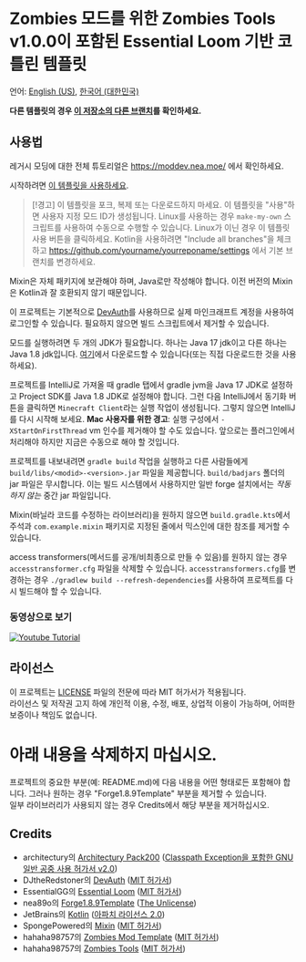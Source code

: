 # Zombies 모드를 위한 Zombies Tools v1.0.0이 포함된 Essential Loom 기반 코틀린 템플릿

언어: [English (US)](README.md), [한국어 (대한민국)](README-ko_KR.md)

**다른 템플릿의 경우 [이 저장소의 다른 브랜치](https://github.com/romangraef/Forge1.8.9Template/branches/all)를 확인하세요.**

## 사용법

레거시 모딩에 대한 전체 튜토리얼은 https://moddev.nea.moe/ 에서 확인하세요.

시작하려면 [이 템플릿을 사용하세요](https://github.com/new?template_name=Forge1.8.9Template&template_owner=nea89o).

> [!경고]
> 이 템플릿을 포크, 복제 또는 다운로드하지 마세요. 이 템플릿을 "사용"하면 사용자 지정 모드 ID가 생성됩니다. Linux를 사용하는 경우 `make-my-own` 스크립트를 사용하여 수동으로 수행할 수 있습니다. Linux가 이닌 경우 이 템플릿 사용 버튼을 클릭하세요. Kotlin을 사용하려면 "Include all branches"을 체크하고 https://github.com/yourname/yourreponame/settings 에서 기본 브랜치를 변경하세요.

Mixin은 자체 패키지에 보관해야 하며, Java로만 작성해야 합니다. 이전 버전의 Mixin은 Kotlin과 잘 호환되지 않기 때문입니다.

이 프로젝트는 기본적으로 [DevAuth](https://github.com/DJtheRedstoner/DevAuth)를 사용하므로 실제 마인크래프트 계정을 사용하여 로그인할 수 있습니다. 필요하지 않으면 빌드 스크립트에서 제거할 수 있습니다.

모드를 실행하려면 두 개의 JDK가 필요합니다. 하나는 Java 17 jdk이고 다른 하나는 Java 1.8 jdk입니다.
[여기](https://adoptium.net/temurin/releases)에서 다운로드할 수 있습니다(또는 직접 다운로드한 것을 사용하세요).

프로젝트를 IntelliJ로 가져올 때 gradle 탭에서 gradle jvm을 Java 17 JDK로 설정하고 Project SDK를 Java 1.8 JDK로 설정해야 합니다.
그런 다음 IntelliJ에서 동기화 버튼을 클릭하면 `Minecraft Client`라는 실행 작업이 생성됩니다. 그렇지 않으면 IntelliJ를 다시 시작해 보세요.
**Mac 사용자를 위한 경고**: 실행 구성에서 `-XStartOnFirstThread` vm 인수를 제거해야 할 수도 있습니다. 앞으로는 플러그인에서 처리해야 하지만 지금은 수동으로 해야 할 것입니다.

프로젝트를 내보내려면 `gradle build` 작업을 실행하고 다른 사람들에게 `build/libs/<modid>-<version>.jar` 파일을 제공합니다.
`build/badjars` 폴더의 jar 파일은 무시합니다. 이는 빌드 시스템에서 사용하지만 일반 forge 설치에서는 *작동하지 않는* 중간 jar 파일입니다.

Mixin(바닐라 코드를 수정하는 라이브러리)을 원하지 않으면 `build.gradle.kts`에서 주석과 `com.example.mixin` 패키지로 지정된 줄에서 믹스인에 대한 참조를 제거할 수 있습니다.

access transformers(메서드를 공개/비최종으로 만들 수 있음)를 원하지 않는 경우 `accesstransformer.cfg` 파일을 삭제할 수 있습니다.
`accesstransformers.cfg`를 변경하는 경우 `./gradlew build --refresh-dependencies`를 사용하여 프로젝트를 다시 빌드해야 할 수 있습니다.

### 동영상으로 보기

[![Youtube Tutorial](https://i.ytimg.com/vi/nWzHlomdCgc/maxresdefault.jpg)](https://www.youtube.com/watch?v=nWzHlomdCgc)

## 라이선스
이 프로젝트는 [LICENSE](LICENSE) 파일의 전문에 따라 MIT 허가서가 적용됩니다.<br>
라이선스 및 저작권 고지 하에 개인적 이용, 수정, 배포, 상업적 이용이 가능하며, 어떠한 보증이나 책임도 없습니다.

# 아래 내용을 삭제하지 마십시오.
프로젝트의 중요한 부분(예: README.md)에 다음 내용을 어떤 형태로든 포함해야 합니다. 그러나 원하는 경우 "Forge1.8.9Template" 부분을 제거할 수 있습니다.<br>
일부 라이브러리가 사용되지 않는 경우 Credits에서 해당 부분을 제거하십시오.

## Credits
- architectury의 [Architectury Pack200](https://github.com/architectury/architectury-pack200) ([Classpath Exception을 포함한 GNU 일반 공중 사용 허가서 v2.0](https://github.com/architectury/architectury-pack200/blob/master/LICENSE))
- DJtheRedstoner의 [DevAuth](https://github.com/DJtheRedstoner/DevAuth) ([MIT 허가서](https://github.com/DJtheRedstoner/DevAuth/blob/master/LICENSE))
- EssentialGG의 [Essential Loom](https://github.com/EssentialGG/architectury-loom) ([MIT 허가서](https://github.com/EssentialGG/architectury-loom/blob/dev/1.6/LICENSE))
- nea89o의 [Forge1.8.9Template](https://github.com/nea89o/Forge1.8.9Template) ([The Unlicense](https://github.com/nea89o/Forge1.8.9Template/blob/master/LICENSE))
- JetBrains의 [Kotlin](https://github.com/JetBrains/kotlin) ([아파치 라이선스 2.0](https://github.com/JetBrains/kotlin/blob/master/license/LICENSE.txt))
- SpongePowered의 [Mixin](https://github.com/SpongePowered/Mixin) ([MIT 허가서](https://github.com/SpongePowered/Mixin/blob/master/LICENSE.txt))
- hahaha98757의 [Zombies Mod Template](https://github.com/hahaha98757/zombies-mod-template) ([MIT 허가서](https://github.com/hahaha98757/zombies-mod-template/blob/master/LICENSE))
- hahaha98757의 [Zombies Tools](https://github.com/hahaha98757/zombies-tools) ([MIT 허가서](https://github.com/hahaha98757/zombies-tools/blob/master/LICENSE))